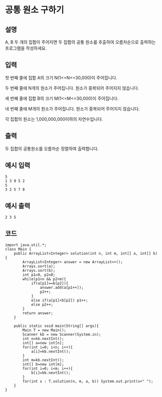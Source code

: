 # 공통 원소 구하기

## 설명

A, B 두 개의 집합이 주어지면 두 집합의 공통 원소를 추출하여 오름차순으로 출력하는 프로그램을 작성하세요.


## 입력
첫 번째 줄에 집합 A의 크기 N(1<=N<=30,000)이 주어집니다.

두 번째 줄에 N개의 원소가 주어집니다. 원소가 중복되어 주어지지 않습니다.

세 번째 줄에 집합 B의 크기 M(1<=M<=30,000)이 주어집니다.

네 번째 줄에 M개의 원소가 주어집니다. 원소가 중복되어 주어지지 않습니다.

각 집합의 원소는 1,000,000,000이하의 자연수입니다.


## 출력
두 집합의 공통원소를 오름차순 정렬하여 출력합니다.

## 예시 입력
```text
5
1 3 9 5 2
5
3 2 5 7 8
```

## 예시 출력
```text
2 3 5
```


## 코드
```
import java.util.*;
class Main {	
	public ArrayList<Integer> solution(int n, int m, int[] a, int[] b){
		ArrayList<Integer> answer = new ArrayList<>();
		Arrays.sort(a);
		Arrays.sort(b);
		int p1=0, p2=0;
		while(p1<n && p2<m){
			if(a[p1]==b[p2]){
				answer.add(a[p1++]);
				p2++;
			}
			else if(a[p1]<b[p2]) p1++;
			else p2++;
		}
		return answer;
	}

	public static void main(String[] args){
		Main T = new Main();
		Scanner kb = new Scanner(System.in);
		int n=kb.nextInt();
		int[] a=new int[n];
		for(int i=0; i<n; i++){
			a[i]=kb.nextInt();
		}
		int m=kb.nextInt();
		int[] b=new int[m];
		for(int i=0; i<m; i++){
			b[i]=kb.nextInt();
		}
		for(int x : T.solution(n, m, a, b)) System.out.print(x+" ");
	}
}
```